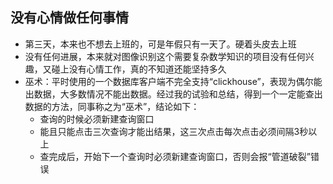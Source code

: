 ## 没有心情做任何事情
* 第三天，本来也不想去上班的，可是年假只有一天了。硬着头皮去上班
* 没有任何进展，本来就对图像识别这个需要复杂数学知识的项目没有任何兴趣，又碰上没有心情工作，真的不知道还能坚持多久
* 巫术：平时使用的一个数据库客户端不完全支持“clickhouse”，表现为偶尔能出数据，大多数情况不能出数据。经过我的试验和总结，得到一个一定能查出数据的方法，同事称之为“巫术”，结论如下：
    * 查询的时候必须新建查询窗口
    * 能且只能点击三次查询才能出结果，这三次点击每次点击必须间隔3秒以上
    * 查完成后，开始下一个查询时必须新建查询窗口，否则会报“管道破裂”错误


